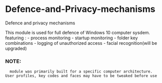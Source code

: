 # Defence-and-Privacy-mechanisms
Defence and privacy mechanisms


This module is used for full defence of Windows 10 computer sysdem.
featuring  : - process monitoring
             - startup monitoring
             - folder key combinations
             - logging of unauthorized access
             - facial recognition(will be upgraded)
             
### NOTE:
      module was primarily built for a specific computer architecture. User profiles, key codes and faces may have to be tweaked before use

